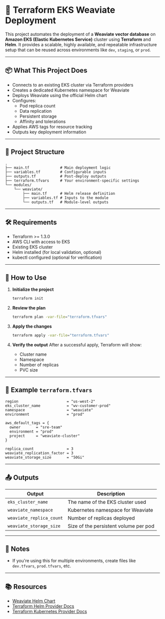 # 🚀 Terraform EKS Weaviate Deployment

This project automates the deployment of a **Weaviate vector database** on **Amazon EKS (Elastic Kubernetes Service)** cluster using **Terraform** and **Helm**. It provides a scalable, highly available, and repeatable infrastructure setup that can be reused across environments like `dev`, `staging`, or `prod`.

---

## 📦 What This Project Does

- Connects to an existing EKS cluster via Terraform providers
- Creates a dedicated Kubernetes namespace for Weaviate
- Deploys Weaviate using the official Helm chart
- Configures:
  - Pod replica count
  - Data replication
  - Persistent storage
  - Affinity and tolerations
- Applies AWS tags for resource tracking
- Outputs key deployment information

---

## 📁 Project Structure

```text
.
├── main.tf              # Main deployment logic
├── variables.tf         # Configurable inputs
├── outputs.tf           # Post-deploy outputs
├── terraform.tfvars     # Your environment-specific settings
└── modules/
    └── weaviate/
        ├── main.tf      # Helm release definition
        ├── variables.tf # Inputs to the module
        └── outputs.tf   # Module-level outputs
````

---

## 🛠️ Requirements

* Terraform >= 1.3.0
* AWS CLI with access to EKS
* Existing EKS cluster
* Helm installed (for local validation, optional)
* kubectl configured (optional for verification)

---

## 🔧 How to Use

1. **Initialize the project**

   ```bash
   terraform init
   ```

2. **Review the plan**

   ```bash
   terraform plan -var-file="terraform.tfvars"
   ```

3. **Apply the changes**

   ```bash
   terraform apply -var-file="terraform.tfvars"
   ```

4. **Verify the output**
   After a successful apply, Terraform will show:

   * Cluster name
   * Namespace
   * Number of replicas
   * PVC size

---

## 🧪 Example `terraform.tfvars`

```hcl
region                      = "us-west-2"
eks_cluster_name            = "wv-customer-prod"
namespace                   = "weaviate"
environment                 = "prod"

aws_default_tags = {
  owner       = "sre-team"
  environment = "prod"
  project     = "weaviate-cluster"
}

replica_count               = 3
weaviate_replication_factor = 3
weaviate_storage_size       = "50Gi"
```

---

## 📤 Outputs

| Output                   | Description                           |
| ------------------------ | ------------------------------------- |
| `eks_cluster_name`       | The name of the EKS cluster used      |
| `weaviate_namespace`     | Kubernetes namespace for Weaviate     |
| `weaviate_replica_count` | Number of replicas deployed           |
| `weaviate_storage_size`  | Size of the persistent volume per pod |

---

## 🧠 Notes

* If you're using this for multiple environments, create files like `dev.tfvars`, `prod.tfvars`, etc.

---

## 📚 Resources

* [Weaviate Helm Chart](https://artifacthub.io/packages/helm/weaviate/weaviate)
* [Terraform Helm Provider Docs](https://registry.terraform.io/providers/hashicorp/helm/latest/docs)
* [Terraform Kubernetes Provider Docs](https://registry.terraform.io/providers/hashicorp/kubernetes/latest/docs)